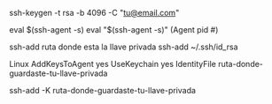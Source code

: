 ssh-keygen -t rsa -b 4096 -C "tu@email.com"

eval $(ssh-agent -s)
eval "$(ssh-agent -s)"
(Agent pid #)

ssh-add ruta donde esta la llave privada
ssh-add ~/.ssh/id_rsa

Linux
AddKeysToAgent yes
UseKeychain yes
IdentityFile ruta-donde-guardaste-tu-llave-privada

ssh-add -K ruta-donde-guardaste-tu-llave-privada